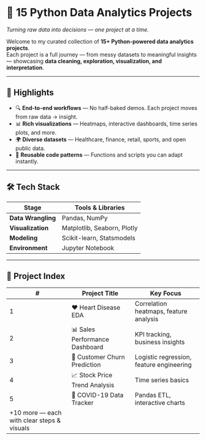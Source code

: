 # 🚀 15 Python Data Analytics Projects  
*Turning raw data into decisions — one project at a time.*  

Welcome to my curated collection of **15+ Python-powered data analytics projects**.  
Each project is a full journey — from messy datasets to meaningful insights — showcasing **data cleaning, exploration, visualization, and interpretation**.  

---

## 🌟 Highlights  
- 🔍 **End-to-end workflows** — No half-baked demos. Each project moves from raw data → insight.  
- 📊 **Rich visualizations** — Heatmaps, interactive dashboards, time series plots, and more.  
- 🌍 **Diverse datasets** — Healthcare, finance, retail, sports, and open public data.  
- 🧩 **Reusable code patterns** — Functions and scripts you can adapt instantly.  

---

## 🛠 Tech Stack  

| Stage              | Tools & Libraries           |
|--------------------|-----------------------------|
| **Data Wrangling** | Pandas, NumPy               |
| **Visualization**  | Matplotlib, Seaborn, Plotly |
| **Modeling**       | Scikit-learn, Statsmodels   |
| **Environment**    | Jupyter Notebook            |

---

## 📂 Project Index  

| #  | Project Title                      | Key Focus               
|----|------------------------------------|------------------------------------------
| 1  | ❤️ Heart Disease EDA               | Correlation heatmaps, feature analysis   
| 2  | 📊 Sales Performance Dashboard     | KPI tracking, business insights 
| 3  | 🔮 Customer Churn Prediction       | Logistic regression, feature engineering 
| 4  | 📈 Stock Price Trend Analysis      | Time series basics 
| 5  | 🦠 COVID-19 Data Tracker           | Pandas ETL, interactive charts          
+10 more — each with clear steps & visuals |                                 
